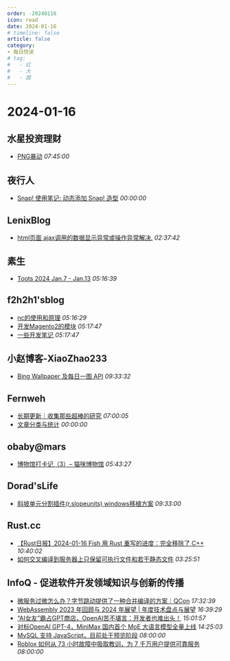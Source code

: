 ```yaml
---
order: -20240116
icon: read
date: 2024-01-16
# timeline: false
article: false
category:
- 每日悦读
# tag:
#   - 红
#   - 大
#   - 圆
---
```


# 2024-01-16 
## 水星投资理财<span></span>
* [PNG暴动](http://mercurychong.blogspot.com/2024/01/png.html) *07:45:00* 
## 夜行人<span></span>
* [Snap! 使用笔记: 动态添加 Snap! 造型](http://wwj718.github.io/post/%E7%BC%96%E7%A8%8B/snap-add-costume-dynamically/) *00:00:00* 
## LenixBlog<span></span>
* [html页面 ajax调用的数据显示异常或操作异常解决.](https://blog.p2hp.com/archives/11764) *02:37:42* 
## 素生<span></span>
* [Toots 2024 Jan.7 - Jan.13](http://z.arlmy.me/posts/MastodonArchives/2024/MastodonTootsArchives_20240113/) *05:16:39* 
## f2h2h1'sblog<span></span>
* [nc的使用和原理](https://f2h2h1.github.io/article/nc的使用和原理.html) *05:16:29* 
* [开发Magento2的模块](https://f2h2h1.github.io/article/开发Magento2的模块.html) *05:17:47* 
* [一些开发笔记](https://f2h2h1.github.io/article/一些开发笔记.html) *05:17:47* 
## 小赵博客-XiaoZhao233<span></span>
* [Bing Wallpaper 及每日一图 API](https://blog.xiaozhao233.top/archives/2024/01/16/bing-wallpaper-and-daily-image-api/) *09:33:32* 
## Fernweh<span></span>
* [长期更新｜收集那些超棒的研究](https://blog.wohin.me/posts/awesome-researches/) *07:00:05* 
* [文章分类与统计](https://blog.wohin.me/post-categories/) *00:00:00* 
## obaby@mars<span></span>
* [博物馆打卡记（3）– 猫咪博物馆](https://h4ck.org.cn/2024/01/15116) *05:43:27* 
## Dorad'sLife<span></span>
* [斜坡单元分割插件(r.slopeunits) windows移植方案](https://blog.cuger.cn/p/db83/) *09:33:00* 
## Rust.cc<span></span>
* [【Rust日报】2024-01-16 Fish 用 Rust 重写的进度：完全移除了 C++](https://rustcc.cn/article?id=2435a643-b9f1-4fcc-8d3b-5d8c9c176158) *10:40:02* 
* [如何交叉编译到服务器上只保留可执行文件和若干静态文件](https://rustcc.cn/article?id=3c65a1a9-dad5-40a7-8dd7-6e0951c7a456) *03:25:51* 
## InfoQ - 促进软件开发领域知识与创新的传播<span></span>
* [微服务过微怎么办？字节跳动提供了一种合并编译的方案｜QCon](https://www.infoq.cn/article/pXRE3c6R6pMCiK3CYdAP?utm_source=rss&utm_medium=article) *17:32:39* 
* [WebAssembly 2023 年回顾与 2024 年展望 | 年度技术盘点与展望](https://www.infoq.cn/article/5Zrq507bQW6lial5iVy1?utm_source=rss&utm_medium=article) *16:39:29* 
* [“AI女友”霸占GPT商店，OpenAI苦不堪言：开发者也难出头！](https://www.infoq.cn/article/QCLvyXHcMtyjrxyzVCUY?utm_source=rss&utm_medium=article) *15:01:57* 
* [对标OpenAI GPT-4，MiniMax 国内首个 MoE 大语言模型全量上线](https://www.infoq.cn/article/Xtz7v8sDc8tqFrRtyyN0?utm_source=rss&utm_medium=article) *14:25:03* 
* [MySQL 支持 JavaScript，目前处于预览阶段](https://www.infoq.cn/article/6bT6kDa1ADuCKeTU4VlI?utm_source=rss&utm_medium=article) *08:00:00* 
* [Roblox 如何从 73 小时故障中吸取教训，为 7 千万用户提供可靠服务](https://www.infoq.cn/article/rBofrx6EO9VkId1mmmO3?utm_source=rss&utm_medium=article) *08:00:00* 
